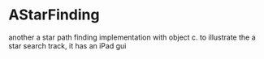 AStarFinding
============

another a star path finding implementation with object c. to illustrate the a star search track, it has an iPad gui